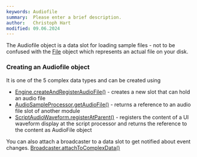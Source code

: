 ```yaml
---
keywords: Audiofile
summary:  Please enter a brief description.
author:   Christoph Hart
modified: 09.06.2024
---
```

  
The Audiofile object is a data slot for loading sample files - not to be confused with the [File](/scripting/scripting-api/file) object which represents an actual file on your disk.

### Creating an Audiofile object

It is one of the 5 complex data types and can be created using 

- [Engine.createAndRegisterAudioFile()](/scripting/scripting-api/engine#createandregisteraudiofile) - creates a new slot that can hold an audio file
- [AudioSampleProcessor.getAudioFile()](/scripting/scripting-api/audiosampleprocessor#getaudiofile) - returns a reference to an audio file slot of another module
- [ScriptAudioWaveform.registerAtParent()](/scripting/scripting-api/scriptaudiowaveform#registeratparent) - registers the content of a UI waveform display at the script processor and returns the reference to the content as AudioFile object

You can also attach a broadcaster to a data slot to get notified about event changes. [Broadcaster.attachToComplexData()](/scripting/scripting-api/broadcaster#attachtocomplexdata)
